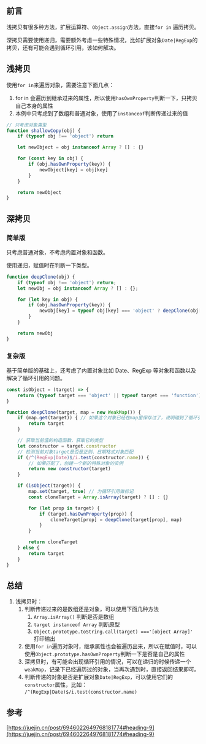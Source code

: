 ## 前言

浅拷贝有很多种方法，扩展运算符、`Object.assign`方法，直接`for in` 遍历拷贝。

深拷贝需要使用递归，需要额外考虑一些特殊情况，比如扩展对象`Date|RegExp`的拷贝，还有可能会遇到循环引用，该如何解决。

## 浅拷贝

使用`for in`来遍历对象，需要注意下面几点：

1. for in 会遍历到继承过来的属性，所以使用`hasOwnProperty`判断一下，只拷贝自己本身的属性
2. 本例中只考虑到了数组和普通对象，使用了`instanceof`判断传递过来的值

```js
// 只考虑对象类型
function shallowCopy(obj) {
    if (typeof obj !== 'object') return

    let newObject = obj instanceof Array ? [] : {}

    for (const key in obj) {
        if (obj.hasOwnProperty(key)) {
            newObject[key] = obj[key]
        }
    }

    return newObject
}
```

## 深拷贝

### 简单版

只考虑普通对象，不考虑内置对象和函数。

使用递归，赋值时在判断一下类型。

```js
function deepClone(obj) {
    if (typeof obj !== 'object') return;
    let newObj = obj instanceof Array ? [] : {};

    for (let key in obj) {
        if (obj.hasOwnProperty(key)) {
            newObj[key] = typeof obj[key] === 'object' ? deepClone(obj[key]) : obj[key];
        }
    }

    return newObj
}
```

### 复杂版

基于简单版的基础上，还考虑了内置对象比如 Date、RegExp 等对象和函数以及解决了循环引用的问题。

```js
const isObject = (target) => {
    return (typeof target === 'object' || typeof target === 'function') && target !== null
}

function deepClone(target, map = new WeakMap()) {
    if (map.get(target)) { // 如果这个对象已经在map里保存过了，说明碰到了循环引用，直接返回
        return target
    }

    // 获取当前值的构造函数，获取它的类型
    let constructor = target.constructor
    // 检测当前对象target是否是正则、日期格式对象匹配
    if (/^(RegExp|Date)$/i.test(constructor.name)) {
        // 如果匹配了，创建一个新的特殊对象的实例
        return new constructor(target)
    }

    if (isObject(target)) {
        map.set(target, true) // 为循环引用做标记
        const cloneTarget = Array.isArray(target) ? [] : {}

        for (let prop in target) {
            if (target.hasOwnProperty(prop)) {
                cloneTarget[prop] = deepClone(target[prop], map)
            }
        }

        return cloneTarget
    } else {
        return target
    }
}
```

## 总结

1. 浅拷贝时：
   1. 判断传递过来的是数组还是对象，可以使用下面几种方法
      1. `Array.isArray()` 判断是否是数组
      2. `target instanceof Array` 判断原型
      3. `Object.prototype.toString.call(target) ==='[object Array]'` 打印输出
   2. 使用`for in`遍历对象时，继承属性也会被遍历出来，所以在赋值时，可以使用`Object.prototype.hasOwnProperty`判断一下是否是自己的属性
   3. 深拷贝时，有可能会出现循环引用的情况，可以在递归的时候传递一个`weakMap`，记录下已经遍历过的对象，当再次遇到时，直接返回结果即可。
   4. 判断传递的对象是否是扩展对象`Date|RegExp`，可以使用它们的`constructor`属性，比如：
      `/^(RegExp|Date)$/i.test(constructor.name)`

## 参考

[https://juejin.cn/post/6946022649768181774#heading-9](https://juejin.cn/post/6946022649768181774#heading-9)
